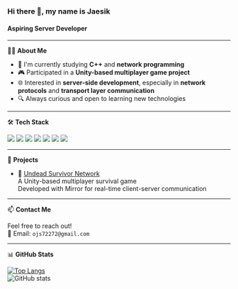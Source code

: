 ### Hi there 👋, my name is Jaesik
#### Aspiring Server Developer

---

🧑‍💻 **About Me**

- 🧠 I'm currently studying **C++** and **network programming**  
- 🎮 Participated in a **Unity-based multiplayer game project**  
- 🌐 Interested in **server-side development**, especially in **network protocols** and **transport layer communication**  
- 🔍 Always curious and open to learning new technologies

---

🛠️ **Tech Stack**

<img src="https://img.shields.io/badge/C++-00599C?style=for-the-badge&logo=cplusplus&logoColor=white"/>
<img src="https://img.shields.io/badge/C%23-239120?style=for-the-badge&logo=c-sharp&logoColor=white"/>
<img src="https://img.shields.io/badge/Unity-000000?style=for-the-badge&logo=unity&logoColor=white"/>
<img src="https://img.shields.io/badge/Docker-2496ED?style=for-the-badge&logo=docker&logoColor=white"/>
<img src="https://img.shields.io/badge/AWS%20EC2-FF9900?style=for-the-badge&logo=amazonaws&logoColor=white"/>
<img src="https://img.shields.io/badge/Jenkins-D24939?style=for-the-badge&logo=jenkins&logoColor=white"/>
<img src="https://img.shields.io/badge/Nginx-009639?style=for-the-badge&logo=nginx&logoColor=white"/>


---

📂 **Projects**

- 🔗 [Undead Survivor Network](https://github.com/INHA-KEB/Undead_Survivor_Network)  
  A Unity-based multiplayer survival game  
  Developed with Mirror for real-time client-server communication

---

📫 **Contact Me**

Feel free to reach out!  
📧 Email: `ojs72272@gmail.com`

---

📊 **GitHub Stats**

[![Top Langs](https://github-readme-stats.vercel.app/api/top-langs/?username=Oh-Jaesik&layout=compact)](https://github.com/anuraghazra/github-readme-stats)  
![GitHub stats](https://github-readme-stats.vercel.app/api?username=Oh-Jaesik&show_icons=true)
